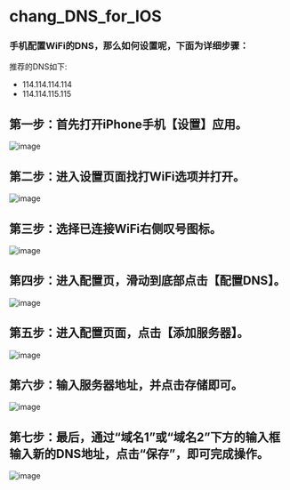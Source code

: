 # chang_DNS_for_IOS


### 手机配置WiFi的DNS，那么如何设置呢，下面为详细步骤：

推荐的DNS如下:
 - 114.114.114.114
 - 114.114.115.115

## 第一步：首先打开iPhone手机【设置】应用。

![image](https://exp-picture.cdn.bcebos.com/5917cb3da824d8e92160e4d0da598540112ac808.jpg?x-bce-process=image%2Fresize%2Cm_lfit%2Cw_500%2Climit_1%2Fquality%2Cq_80)


## 第二步：进入设置页面找打WiFi选项并打开。
![image](https://exp-picture.cdn.bcebos.com/d47cb624d8e9ccd255d40eef0e40102a05e2c908.jpg?x-bce-process=image%2Fresize%2Cm_lfit%2Cw_500%2Climit_1%2Fquality%2Cq_80)



## 第三步：选择已连接WiFi右侧叹号图标。
![image](https://exp-picture.cdn.bcebos.com/a965c6e9ccd2bb66beebdaf69b2a04e23fa2c608.jpg?x-bce-process=image%2Fresize%2Cm_lfit%2Cw_500%2Climit_1%2Fquality%2Cq_80)



## 第四步：进入配置页，滑动到底部点击【配置DNS】。
![image](https://exp-picture.cdn.bcebos.com/c33acc828689a146b602b14ff4bd4c7c35b33409.jpg?x-bce-process=image%2Fresize%2Cm_lfit%2Cw_500%2Climit_1%2Fquality%2Cq_80)



## 第五步：进入配置页面，点击【添加服务器】。
![image](https://exp-picture.cdn.bcebos.com/87c8bf46b7b1eef97c0e13cabfb33c4132ba3209.jpg?x-bce-process=image%2Fresize%2Cm_lfit%2Cw_500%2Climit_1%2Fquality%2Cq_80)



## 第六步：输入服务器地址，并点击存储即可。
![image](https://exp-picture.cdn.bcebos.com/a007a9b1eef97fbd48cf6b05b74133bad2413309.jpg?x-bce-process=image%2Fresize%2Cm_lfit%2Cw_500%2Climit_1%2Fquality%2Cq_80)



## 第七步：最后，通过“域名1”或“域名2”下方的输入框输入新的DNS地址，点击“保存”，即可完成操作。
![image](https://p3.pstatp.com/large/pgc-image/72a0861cf3e94f9d8f0d039ef28bf948)
